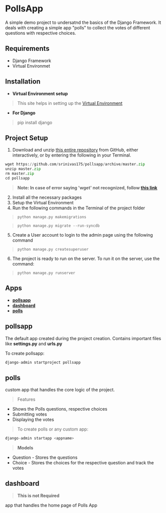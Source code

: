 # PollsApp
A simple demo project to undersatnd the basics of the Django Framework. It deals with creating a simple app "polls" to collect the votes of different questions with respective choices.
## Requirements
- Django Framework
- Virtual Environmet
## Installation
- **Virtual Environment setup**
> This site helps in setting up the [Virtual Environment](https://www.geeksforgeeks.org/creating-python-virtual-environment-windows-linux/)
- **For Django**
> pip install django
## Project Setup
1. Download and unzip [this entire repository](https://github.com/srinivas175/pollsapp) from GitHub, either interactively, or by entering the following in your Terminal.
```python
wget https://github.com/srinivas175/pollsapp/archive/master.zip
unzip master.zip
rm master.zip
cd pollsapp
```
> **Note: In case of error saying 'wget' not recognized, follow [this link](https://builtvisible.com/download-your-website-with-wget/)**
2. Install all the necessary packages
3. Setup the Virtual Environment
4. Run the following commands in the Terminal of the project folder
>```python manage.py makemigrations```

>```python manage.py migrate --run-syncdb```

5. Create a User account to login to the admin page using the following command
>```python manage.py createsuperuser```
6. The project is ready to run on the server. To run it on the server, use the command:
>```python manage.py runserver```

## Apps
- **[pollsapp](https://github.com/srinivas175/pollsapp/blob/master/README.md#pollsapp-1)**
- **[dashboard](https://github.com/srinivas175/pollsapp/blob/master/README.md#dashboard)**
- **[polls](https://github.com/srinivas175/pollsapp/blob/master/README.md#polls)**
## pollsapp
The default app created during the project creation. Contains important files like **settings.py** and **urls.py** 

To create pollsapp:
```python
django-admin startproject pollsapp
```
## polls
custom app that handles the core logic of the project.
> Features
- Shows the Polls questions, respective choices
- Submitting votes
- Displaying the votes

> To create polls or any custom app:
```python
django-admin startapp <appname>
```
> **Models**
  - Question - Stores the questions
  - Choice - Stores the choices for the respective question and track the votes

## dashboard
> **This is not Required**

app that handles the home page of Polls App 


